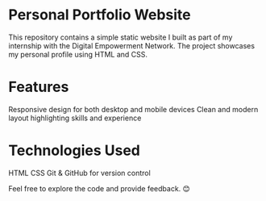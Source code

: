 # Personal Portfolio Website
This repository contains a simple static website I built as part of my internship with the Digital Empowerment Network. The project showcases my personal profile using HTML and CSS.

# Features
Responsive design for both desktop and mobile devices
Clean and modern layout highlighting skills and experience
# Technologies Used
HTML
CSS
Git & GitHub for version control

Feel free to explore the code and provide feedback. 😊

